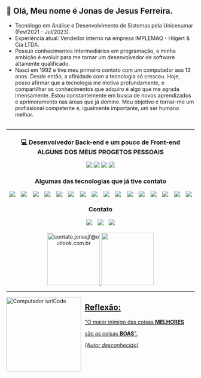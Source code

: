  ## 👋 Olá, Meu nome é Jonas de Jesus Ferreira.

- Tecnólogo em Análise e Desenvolvimento de Sistemas pela Unicesumar (Fev/2021 - Jul/2023).
- Experiência atual: Vendedor interno na empresa IMPLEMAQ - Hilgert & Cia LTDA.
- Possuo conhecimentos intermediários em programação, e minha ambição é evoluir para me tornar um desenvolvedor de software altamente qualificado.
- Nasci em 1992 e tive meu primeiro contato com um computador aos 13 anos. Desde então, a afinidade com a tecnologia só cresceu. Hoje, posso afirmar que a tecnologia me motiva profundamente, e compartilhar os conhecimentos que adquiro é algo que me agrada imensamente. Estou constantemente em busca de novos aprendizados e aprimoramento nas áreas que já domino. Meu objetivo é tornar-me um profissional competente e, igualmente importante, um ser humano melhor.
<br><br>
-------------------------------------------------------------------------------
### <p align="center">💻 Desenvolvedor Back-end e um pouco de Front-end<br>ALGUNS DOS MEUS PROGETOS PESSOAIS</p>

<div align="center">
  <a href="https://jonasjf360.github.io/landing_page/" target="_blank"><img src="https://img.shields.io/badge/My_Langing_Page-7124DB?style=for-the-badge&logo="></a>
  <a href="https://github.com/JonasJF360/hangman" target="_blank"><img src="https://img.shields.io/badge/Hangman-2A7FFF?style=for-the-badge&logo="></a>
  <a href="https://jonasjf360.github.io/Space-Shooter/" target="_blank"><img src="https://img.shields.io/badge/Space_Shooter-82BA11?style=for-the-badge&logo="></a>
  <a href="https://github.com/JonasJF360/Python_Names_Generator" target="_blank"><img src="https://img.shields.io/badge/Names_Generator-606D74?style=for-the-badge&logo="></a>
</div>

### <p align="center">Algumas das tecnologias que já tive contato</p>
<div style="display: flex; justify-content: space-around; flex-wrap: wrap;" align="center">
    <img src="https://img.shields.io/badge/Python-14354C?style=for-the-badge&logo=python&logoColor=white">
    <img src="https://img.shields.io/badge/Java-ED8B00?style=for-the-badge&logo=java&logoColor=white">
    <img src="https://img.shields.io/badge/HTML5-E34F26?style=for-the-badge&logo=html5&logoColor=white">
    <img src="https://img.shields.io/badge/CSS3-1572B6?style=for-the-badge&logo=css3&logoColor=white">
    <img src="https://img.shields.io/badge/JavaScript-F7DF1E?style=for-the-badge&logo=javascript&logoColor=black">
    <img src="https://img.shields.io/badge/Flask-000000?style=for-the-badge&logo=flask&logoColor=white">
    <img src="https://img.shields.io/badge/MySQL-333333?style=for-the-badge&logo=mysql&logoColor=white">
    <img src="https://img.shields.io/badge/SQLite-07405E?style=for-the-badge&logo=sqlite&logoColor=white">
    <img src="https://img.shields.io/badge/Markdown-000000?style=for-the-badge&logo=markdown&logoColor=white">
    <img src="https://img.shields.io/badge/LINUX-6A06FF?style=for-the-badge&logo=Linux&logoColor=white">
    <img src="https://img.shields.io/badge/Microsoft-666666?style=for-the-badge&logo=microsoft&logoColor=white">
    <img src="https://img.shields.io/badge/Microsoft_Office-D83B01?style=for-the-badge&logo=microsoft-office&logoColor=white">
    <img src="https://img.shields.io/badge/Excel-217346?style=for-the-badge&logo=microsoft-excel&logoColor=white">
    <img src="https://img.shields.io/badge/Word-2B579A?style=for-the-badge&logo=microsoft-word&logoColor=white">
    <img src="https://img.shields.io/badge/C%2B%2B-00599C?style=for-the-badge&logo=c%2B%2B&logoColor=white">
    <img src="https://img.shields.io/badge/C-00599C?style=for-the-badge&logo=c&logoColor=white">
</div>

### <p align="center">Contato</p>

<div align="center">
    <a  style="margin: 5px;" href = "mailto:contato.jonasjf@outlook.com.br"><img src="https://img.shields.io/badge/E--mail-0078d4?style=for-the-badge&logo=windows&logoColor=white" target="_blank"></a>
    <a style="margin: 5px;" href="https://www.linkedin.com/in/jonasjf" target="_blank"><img src="https://img.shields.io/badge/-LinkedIn-%230077B5?style=for-the-badge&logo=linkedin&logoColor=white" target="_blank"></a>
    <a style="margin: 5px;" href="https://my.indeed.com/p/jonasd-3dm06cl" target="_blank"><img src="https://img.shields.io/badge/Curriculo_Indeed-3B49DF?style=for-the-badge&logo=Codeforces&logoColor=white" target="_blank"></a>
</div><br>

<div align="center">
    <a href="https://github.com/jonasjf360">
<img height="140em" src="https://github-readme-stats.vercel.app/api?username=JonasJF360&show_icons=true&theme=dracula&include_all_commits=true&count_private=true" alt="contato.jonasjf@outlook.com.br"/>
    <img height="140em" src="https://github-readme-stats.vercel.app/api/top-langs/?username=JonasJF360&layout=compact&langs_count=7&theme=dracula"/>
</div>
 
<hr/>

<img src= "https://raw.githubusercontent.com/MicaelliMedeiros/micaellimedeiros/master/image/computer-illustration.png"  style="width: 200px; margin-right: 10px;" align="left" alt="Computador iuriCode">   

<h2>Reflexão:</h2>
<p>"O maior inimigo das coisas <b>MELHORES</b></p>
<p>são as coisas <b>BOAS</b>".</p>
<p><i>(Autor desconhecido)</i></p>
